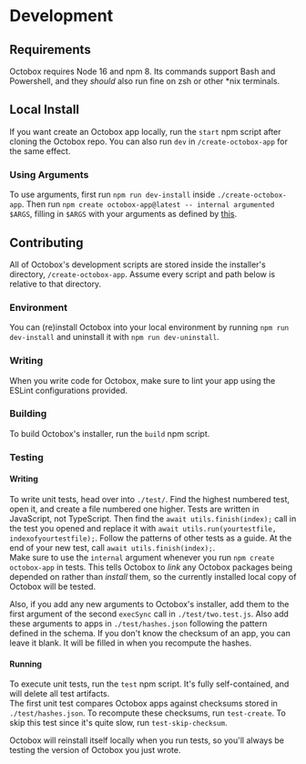 # Development

## Requirements
Octobox requires Node 16 and npm 8. Its commands support Bash and Powershell, and they *should* also run fine on zsh or other \*nix terminals.

## Local Install
If you want create an Octobox app locally, run the `start` npm script after cloning the Octobox repo. You can also run `dev` in `/create-octobox-app` for the same effect.
### Using Arguments
To use arguments, first run `npm run dev-install` inside `./create-octobox-app`. Then run `npm create octobox-app@latest -- internal argumented $ARGS`, filling in `$ARGS` with your arguments as defined by [this](https://github.com/tom-ricci/octobox/blob/main/docs/Install.md#arguments).

## Contributing
All of Octobox's development scripts are stored inside the installer's directory, `/create-octobox-app`. Assume every script and path below is relative to that directory.

### Environment
You can (re)install Octobox into your local environment by running `npm run dev-install` and uninstall it with `npm run dev-uninstall`.

### Writing
When you write code for Octobox, make sure to lint your app using the ESLint configurations provided.

### Building
To build Octobox's installer, run the `build` npm script.

### Testing
#### Writing
To write unit tests, head over into `./test/`. Find the highest numbered test, open it, and create a file numbered one higher. Tests are written in JavaScript, not TypeScript. Then find the `await utils.finish(index);` call in the test you opened and replace it with `await utils.run(yourtestfile, indexofyourtestfile);`. Follow the patterns of other tests as a guide. At the end of your new test, call `await utils.finish(index);`.\
Make sure to use the `internal` argument whenever you run `npm create octobox-app` in tests. This tells Octobox to *link* any Octobox packages being depended on rather than *install* them, so the currently installed local copy of Octobox will be tested.

Also, if you add any new arguments to Octobox's installer, add them to the first argument of the second `execSync` call in `./test/two.test.js`. Also add these arguments to apps in `./test/hashes.json` following the pattern defined in the schema. If you don't know the checksum of an app, you can leave it blank. It will be filled in when you recompute the hashes.
#### Running
To execute unit tests, run the `test` npm script. It's fully self-contained, and will delete all test artifacts.\
The first unit test compares Octobox apps against checksums stored in `./test/hashes.json`. To recompute these checksums, run `test-create`. To skip this test since it's quite slow, run `test-skip-checksum`.

Octobox will reinstall itself locally when you run tests, so you'll always be testing the version of Octobox you just wrote.
